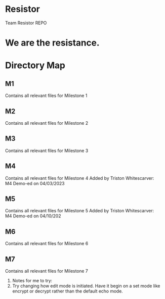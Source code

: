 # Resistor
Team Resistor REPO

# We are the resistance.
# Directory Map
## M1
Contains all relevant files for Milestone 1
## M2
Contains all relevant files for Milestone 2
## M3
Contains all relevant files for Milestone 3
## M4
Contains all relevant files for Milestone 4
Added by Triston Whitescarver: M4 Demo-ed on 04/03/2023
## M5
Contains all relevant files for Milestone 5
Added by Triston Whitescarver: M4 Demo-ed on 04/10/202
## M6
Contains all relevant files for Milestone 6
## M7
Contains all relevant files for Milestone 7
1. Notes for me to try:
2. Try changing how edit mode is initiated. Have it begin on a set mode like encrypt or decrypt rather than the default echo mode.